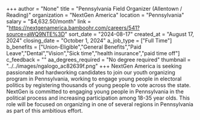 +++
author = "None"
title = "Pennsylvania Field Organizer (Allentown / Reading)"
organization = "NextGen America"
location = "Pennsylvania"
salary = "$4,632.50/month"
link = "https://nextgenamerica.bamboohr.com/careers/541?source=aWQ9NTE%3D"
sort_date = "2024-08-17"
created_at = "August 17, 2024"
closing_date = "October 1, 2024"
a_job_type = ["Full Time"]
b_benefits = ["Union-Eligible","General Benefits","Paid Leave","Dental","Vision","Sick time","health insurance","paid time off"]
c_feedback = ""
aa_degrees_required = "No degree required"
thumbnail = "../../images/ngalogo_ac82639f.png"
+++
NextGen America is seeking passionate and hardworking candidates to join our youth organizing program in Pennsylvania, working to engage young people in electoral politics by registering thousands of young people to vote across the state. NextGen is committed to engaging young people in Pennsylvania in the political process and increasing participation among 18-35 year olds. This role will be focused on organizing in one of several regions in Pennsylvania as part of this ambitious effort. 